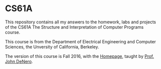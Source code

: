 # CS61A
This repository contains all my answers to the homework, labs and projects of the CS61A The Structure and Interpretation of Computer Programs course.

This course is from the Department of Electrical Engineering and Computer Sciences, the Unversity of California, Berkeley.

The version of this course is Fall 2016, with the [Homepage](https://inst.eecs.berkeley.edu/~cs61a/fa16/), taught by [Prof. John DeNero](http://denero.org).
